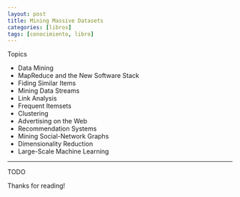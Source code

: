 ```yaml
---
layout: post
title: Mining Massive Datasets
categories: [libros]
tags: [conocimiento, libro]
---
```


<!--Resumen-->

Topics 

- Data Mining
- MapReduce and the New Software Stack
- Fiding Similar Items
- Mining Data Streams
- Link Analysis
- Frequent Itemsets
- Clustering
- Advertising on the Web
- Recommendation Systems
- Mining Social-Network Graphs
- Dimensionality Reduction
- Large-Scale Machine Learning

---

<!--more-->
TODO
  
Thanks for reading!